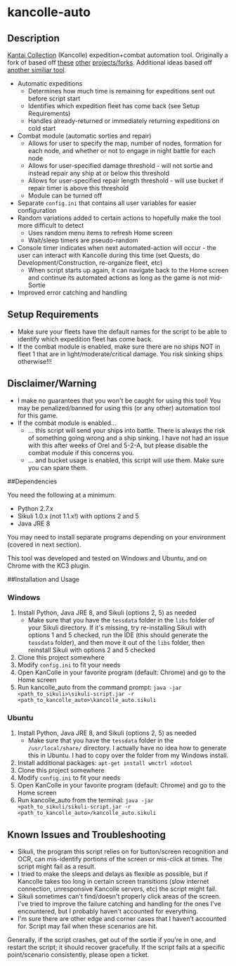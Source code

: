 # kancolle-auto

## Description

[Kantai Collection](http://www.dmm.com/netgame_s/kancolle) (Kancolle) expedition+combat automation tool. Originally a fork of based off [these](https://github.com/amylase/kancolle-auto) [other](https://github.com/Yukariin/kancolle-auto) [projects/forks](https://github.com/kevin01523/kancolle-auto). Additional ideas based off [another similiar tool](https://github.com/tantinevincent/Onegai-ooyodosan).

* Automatic expeditions
    * Determines how much time is remaining for expeditions sent out before script start
    * Identifies which expedition fleet has come back (see Setup Requirements)
    * Handles already-returned or immediately returning expeditions on cold start
* Combat module (automatic sorties and repair)
    * Allows for user to specify the map, number of nodes, formation for each node, and whether or not to engage in night battle for each node
    * Allows for user-specified damage threshold - will not sortie and instead repair any ship at or below this threshold
    * Allows for user-specified repair length threshold - will use bucket if repair timer is above this threshold
    * Module can be turned off
* Separate `config.ini` that contains all user variables for easier configuration
* Random variations added to certain actions to hopefully make the tool more difficult to detect
    * Uses random menu items to refresh Home screen
    * Wait/sleep timers are pseudo-random
* Console timer indicates when next automated-action will occur - the user can interact with Kancolle during this time (set Quests, do Development/Construction, re-organize fleet, etc)
    * When script starts up again, it can navigate back to the Home screen and continue its automated actions as long as the game is not mid-Sortie
* Improved error catching and handling

## Setup Requirements

* Make sure your fleets have the default names for the script to be able to identify which expedition fleet has come back.
* If the combat module is enabled, make sure there are no ships NOT in fleet 1 that are in light/moderate/critical damage. You risk sinking ships otherwise!!!

## Disclaimer/Warning

* I make no guarantees that you won't be caught for using this tool! You may be penalized/banned for using this (or any other) automation tool for this game.
* If the combat module is enabled...
    * ... this script will send your ships into battle. There is always the risk of something going wrong and a ship sinking. I have not had an issue with this after weeks of Orel and 5-2-A, but please disable the combat module if this concerns you.
    * ... and bucket usage is enabled, this script will use them. Make sure you can spare them.

##Dependencies

You need the following at a minimum:

* Python 2.7.x
* Sikuli 1.0.x (not 1.1.x!) with options 2 and 5
* Java JRE 8

You may need to install separate programs depending on your environment (covered in next section).

This tool was developed and tested on Windows and Ubuntu, and on Chrome with the KC3 plugin.

##Installation and Usage

### Windows
1. Install Python, Java JRE 8, and Sikuli (options 2, 5) as needed
    * Make sure that you have the `tessdata` folder in the `libs` folder of your Sikuli directory. If it's missing, try re-installing Sikuli with options 1 and 5 checked, run the IDE (this should generate the `tessdata` folder), and then move it out of the `libs` folder, then reinstall Sikuli with options 2 and 5 checked
2. Clone this project somewhere
3. Modify `config.ini` to fit your needs
4. Open KanColle in your favorite program (default: Chrome) and go to the Home screen
5. Run kancolle_auto from the command prompt: `java -jar <path_to_sikuli>\sikuli-script.jar -r <path_to_kancolle_auto>\kancolle_auto.sikuli`

### Ubuntu
1. Install Python, Java JRE 8, and Sikuli (options 2, 5) as needed
    * Make sure that you have the `tessdata` folder in the `/usr/local/share/` directory. I actually have no idea how to generate this in Ubuntu. I had to copy over the folder from my Windows install.
2. Install additional packages: `apt-get install wmctrl xdotool`
3. Clone this project somewhere
4. Modify `config.ini` to fit your needs
5. Open KanColle in your favorite program (default: Chrome) and go to the Home screen
6. Run kancolle_auto from the terminal: `java -jar <path_to_sikuli/sikuli-script.jar -r <path_to_kancolle_auto>/kancolle_auto.sikuli`

## Known Issues and Troubleshooting

* Sikuli, the program this script relies on for button/screen recognition and OCR, can mis-identify portions of the screen or mis-click at times. The script might fail as a result.
* I tried to make the sleeps and delays as flexible as possible, but if Kancolle takes too long in certain screen transitions (slow internet connection, unresponsive Kancolle servers, etc) the script might fail.
* Sikuli sometimes can't find/doesn't properly click areas of the screen. I've tried to improve the failure catching and handling for the ones I've encountered, but I probably haven't accounted for everything.
* I'm sure there are other edge and corner cases that I haven't accounted for. Script may fail when these scenarios are hit.

Generally, if the script crashes, get out of the sortie if you're in one, and restart the script; it should recover gracefully. If the script fails at a specific point/scenario consistently, please open a ticket.
